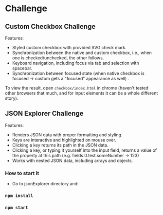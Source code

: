 # Challenge

## Custom Checkbox Challenge

Features:

- Styled custom checkbox with provided SVG check mark.
- Synchronization between the native and custom checkbox, i.e., when one is checked/unchecked, the other follows.
- Keyboard navigation, including focus via tab and selection with spacebar.
- Synchronization between focused state (when native checkbox is focused -> custom gets a "focused" appearance as well) .

To view the result, open `checkbox/index.html` in chrome (haven't tested other browsers that much, and for input elements it can be a whole different story).

## JSON Explorer Challenge

Features:

- Renders JSON data with proper formatting and styling.
- Keys are interactive and highlighted on mouse over.
- Clicking a key returns its path in the JSON data.
- Clicking a key, or typing it yourself into the input field, returns a value of the property at this path (e.g. fields.0.test.someNumber -> 123)
- Works with nested JSON data, including arrays and objects.

### How to start it
- Go to jsonExplorer directory and:

### `npm install`

### `npm start`
